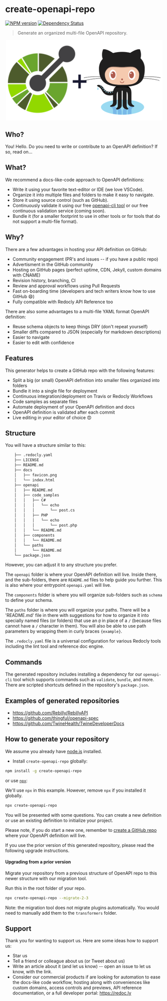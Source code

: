 # create-openapi-repo

[![NPM version][npm-image]][npm-url] [![Dependency Status][daviddm-image]][daviddm-url]

> Generate an organized multi-file OpenAPI repository.

<center>

<img src="./logo.png" width="500px"/>

</center>

## Who?
You! Hello.  Do you need to write or contribute to an OpenAPI definition?  If so, read on...

## What?
We recommend a docs-like-code approach to OpenAPI definitions:
- Write it using your favorite text-editor or IDE (we love VSCode).
- Organize it into multiple files and folders to make it easy to navigate.
- Store it using source control (such as GitHub).
- Continuously validate it using our free [openapi-cli tool](https://github.com/redocly/openapi-cli) or our free continuous validation service (coming soon).
- Bundle it (for a smaller footprint to use in other tools or for tools that do not support a multi-file format).

## Why?
There are a few advantages in hosting your API definition on GitHub:
 - Community engagement (PR's and issues -- if you have a public repo)
 - Advertisment in the GitHub community
 - Hosting on GitHub pages (perfect uptime, CDN, Jekyll, custom domains with CNAME)
 - Revision history, branching, CI
 - Review and approval workflows using Pull Requests
 - Fast on-boarding time (developers and tech writers know how to use GitHub :smile:)
 - Fully compatible with Redocly API Reference too

 There are also some advantages to a multi-file YAML format OpenAPI definition:
 - Reuse schema objects to keep things DRY (don't repeat yourself) 
 - Smaller diffs compared to JSON (especially for markdown descriptions)
 - Easier to navigate
 - Easier to edit with confidence

## Features
This generator helps to create a GitHub repo with the following features:
 - Split a big (or small) OpenAPI definition into smaller files organized into folders
 - Bundle it into a single file for deployment
 - Continuous integration/deployment on Travis or Redocly Workflows
 - Code samples as separate files
 - Automate deployment of your OpenAPI definition and docs
 - OpenAPI definition is validated after each commit
 - Live editing in your editor of choice :heart_eyes:

## Structure

You will have a structure similar to this:
```
    ├── .redocly.yaml
    ├── LICENSE
    ├── README.md
    ├── docs
    │   ├── favicon.png
    │   └── index.html
    ├── openapi
    │   ├── README.md
    │   ├── code_samples
    │   │   ├── C#
    │   │   │   └── echo
    │   │   │       └── post.cs
    │   │   ├── PHP
    │   │   │   └── echo
    │   │   │       └── post.php
    │   │   └── README.md
    │   ├── components
    │   │   └── README.md
    │   └── paths
    │       └── README.md
    └── package.json
```

However, you can adjust it to any structure you prefer.

The `openapi` folder is where your OpenAPI definition will live.  Inside there, and the sub-folders, there are `README.md` files to help guide you further. This is also where your entrypoint `openapi.yaml` will live.

The `components` folder is where you will organize sub-folders such as `schema` to define your schema.

The `paths` folder is where you will organize your paths. There will be a 'README.md' file in there with suggestions for how to organize it into specially named files (or folders) that use an `@` in place of a `/` (because files cannot have a `/` character in them).  You will also be able to use path parameters by wrapping them in curly braces `{example}`.

The `.redocly.yaml` file is a universal configuration for various Redocly tools including the lint tool and reference doc engine.

## Commands

The generated repository includes installing a dependency for our `openapi-cli` tool which supports commands such as `validate`, `bundle`, and more.  There are scripted shortcuts defined in the repository's `package.json`.  


## Examples of generated repositories
- https://github.com/Rebilly/RebillyAPI
- https://github.com/thingful/openapi-spec
- https://github.com/TwineHealth/TwineDeveloperDocs

## How to generate your repository

We assume you already have [node.js](https://nodejs.org/) installed.

- Install `create-openapi-repo` globally:
```bash
npm install -g create-openapi-repo
```
or use [`npx`](https://medium.com/@maybekatz/introducing-npx-an-npm-package-runner-55f7d4bd282b):

We'll use `npx` in this example.  However, remove `npx` if you installed it globally.

```bash
npx create-openapi-repo
```

You will be presented with some questions. You can create a new definition or use an existing definition to initialize your project.

Please note, if you do start a new one, remember to [create a GitHub repo](https://help.github.com/articles/create-a-repo/#create-a-new-repository-on-github) where your OpenAPI definition will live.

If you use the prior version of this generated repository, please read the following upgrade instructions.

#### Upgrading from a prior version

Migrate your repository from a previous structure of OpenAPI repo to this newer structure with our migration tool. 

Run this in the root folder of your repo.

```bash
npx create-openapi-repo --migrate-2-3
```

Note: the migration tool does not migrate plugins automatically. You would need to manually add them to the `transformers` folder. 

## Support

Thank you for wanting to support us. Here are some ideas how to support us:

* Star us
* Tell a friend or colleague about us (or Tweet about us)
* Write an article about it (and let us know) -- open an issue to let us know, with the link.
* Consider our commercial products if are looking for automation to ease the docs-like code workflow, hosting along with conveniences like custom domains, access controls and previews, API reference documentation, or a full developer portal:  https://redoc.ly

[npm-image]: https://badge.fury.io/js/generator-openapi-repo.svg
[npm-url]: https://npmjs.org/package/generator-openapi-repo
[daviddm-image]: https://david-dm.org/Rebilly/generator-openapi-repo.svg?theme=shields.io
[daviddm-url]: https://david-dm.org/Rebilly/generator-openapi-repo
